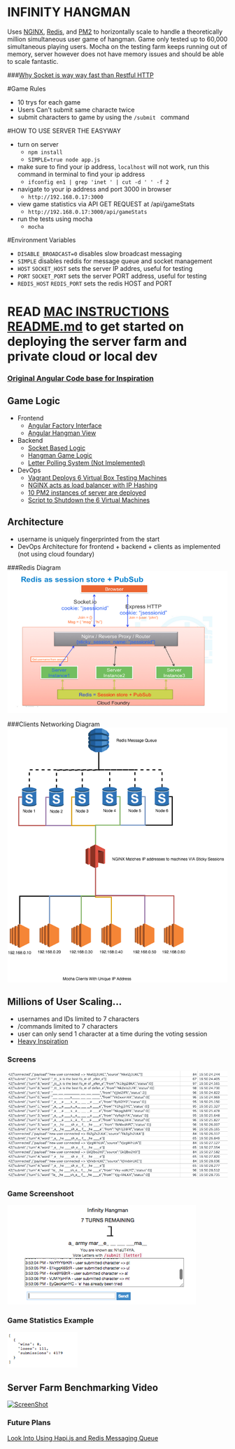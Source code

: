 INFINITY HANGMAN
================

Uses [NGINX](https://www.nginx.com/resources/wiki/), [Redis](http://redis.io/), and [PM2](https://github.com/Unitech/pm2) to horizontally scale to handle a theoretically million simultaneous user game of hangman. Game only tested up to 60,000 simultaneous playing users. Mocha on the testing farm keeps running out of memory, server however does not have memory issues and should be able to scale fantastic.

###[Why Socket is way way fast than Restful HTTP](http://blog.arungupta.me/rest-vs-websocket-comparison-benchmarks/)

#Game Rules
* 10 trys for each game
* Users Can't submit same characte twice
* submit characters to game by using the `/submit ` command

#HOW TO USE SERVER THE EASYWAY
* turn on server
  * `npm install`
  * `SIMPLE=true node app.js`
* make sure to find your ip address, `localhost` will not work, run this command in terminal to find your ip address
  * `ifconfig en1 | grep 'inet ' | cut -d ' ' -f 2`
* navigate to your ip address and port 3000 in browser
  * `http://192.168.0.17:3000`
* view game statistics via API GET REQUEST at /api/gameStats
  * `http://192.168.0.17:3000/api/gameStats`
* run the tests using mocha
  * `mocha`

#Environment Variables

* `DISABLE_BROADCAST=0` disables slow broadcast messaging
* `SIMPLE` disables reddis for message queue and socket management
* `HOST` `SOCKET_HOST` sets the server IP addres, useful for testing
* `PORT` `SOCKET_PORT` sets the server PORT address, useful for testing
*  `REDIS_HOST` `REDIS_PORT` sets the redis HOST and PORT

# READ [MAC INSTRUCTIONS README.md](https://github.com/meticulo3366/infinite_hangman/blob/master/MAC_INSTRUCTIONS_README.md) to get started on deploying the server farm and private cloud or local dev

### [Original Angular Code base for Inspiration](https://github.com/krimple/angular-socketio-chat)

## Game Logic
* Frontend
  * [Angular Factory Interface](angular-frontend/app/scripts/services/hangmanUserCommuncations.js)
  * [Angular Hangman View](angular-frontend/app/scripts/controllers/hangman.js)
* Backend
  * [Socket Based Logic](sockets/base.js)
  * [Hangman Game Logic](gameLogic/gameLogic.js)
  * [Letter Polling System (Not Implemented)](gameLogic/gameLogic.js)
* DevOps
  * [Vagrant Deploys 6 Virtual Box Testing Machines](Vagrantfile)
  * [NGINX acts as load balancer with IP Hashing](nginx/nginx.conf)
  * [10 PM2 instances of server are deployed](launch10.sh)
  * [Script to Shutdown the 6 Virtual Machines](killTesters.sh)

## Architecture
* username is uniquely fingerprinted from the start
* DevOps Architecture for frontend + backend + clients as implemented (not using cloud foundary)

###Redis Diagram
   [![alt](pictures/backend_architecture.png)](https://github.com/rajaraodv/rabbitpubsub)
   
###Clients Networking Diagram
   [![alt text](pictures/InfinityHangmanDiagram.png)](pictures/InfinityHangmanDiagram.png)

  
## Millions of User Scaling...
* usernames and IDs limited to 7 characters
* /commands limited to 7 characters
* user can only send 1 character at a time during the voting session
* [Heavy Inspiration](https://github.com/rajaraodv/rabbitpubsub)

### Screens

![alt text](pictures/frames.png "Frames")

### Game Screenshoot
![alt text](pictures/game.png "Game")

### Game Statistics Example
![alt text](pictures/api_example.png "Game Stats API")


## Server Farm Benchmarking Video
[![ScreenShot](http://img.youtube.com/vi/khUlurK1WqE/0.jpg)](http://youtu.be/khUlurK1WqE)

### Future Plans
[Look Into Using Hapi.js and Redis Messaging Queue](https://github.com/meticulo3366/hapi-socketio-redis-chat-example)